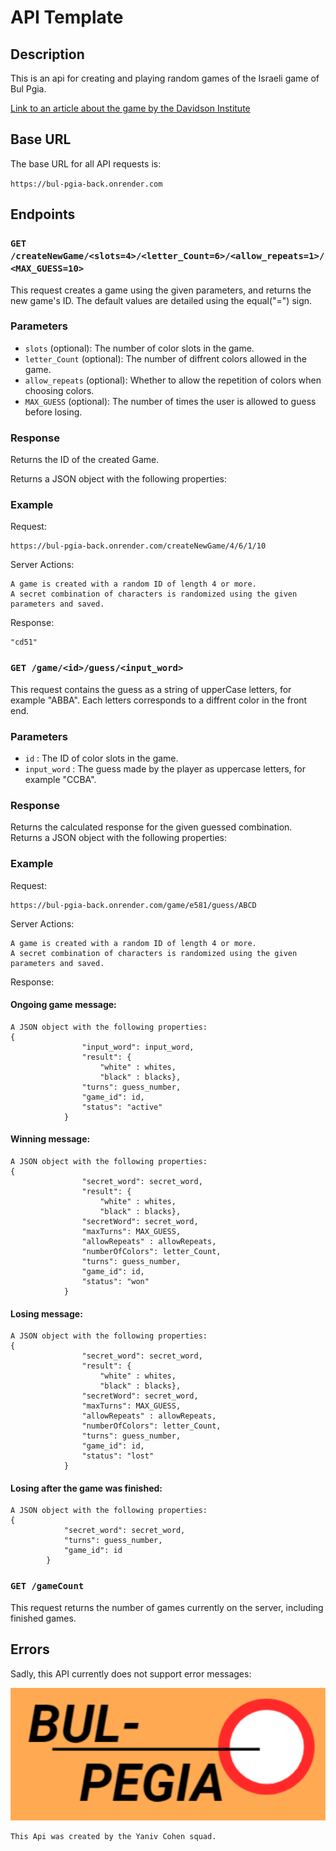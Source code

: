 # API Template

## Description

This is an api for creating and playing random games of the Israeli game of Bul Pgia.

[Link to an article about the game by the Davidson Institute](https://davidson.weizmann.ac.il/online/mathcircle/articles/%D7%91%D7%95%D7%9C-%D7%A4%D7%92%D7%99%D7%A2%D7%94#:~:text=%D7%A2%D7%9C%20%D7%9B%D7%9C%20%D7%A6%D7%91%D7%A2%20%D7%A0%D7%9B%D7%95%D7%9F%20%D7%A9%D7%A0%D7%9E%D7%A6%D7%90,%22%D7%A9%D7%AA%D7%99%20%D7%A4%D7%92%D7%99%D7%A2%D7%95%D7%AA%22%20%D7%95%D7%9B%D7%95)

## Base URL

The base URL for all API requests is:

`https://bul-pgia-back.onrender.com`

## Endpoints

### `GET /createNewGame/<slots=4>/<letter_Count=6>/<allow_repeats=1>/<MAX_GUESS=10>`

This request creates a game using the given parameters, and returns the new game's ID.
The default values are detailed using the equal("=") sign.

### Parameters

- `slots` (optional): The number of color slots in the game.
- `letter_Count` (optional): The number of diffrent colors allowed in the game.
- `allow_repeats` (optional): Whether to allow the repetition of colors when choosing colors.
- `MAX_GUESS` (optional): The number of times the user is allowed to guess before losing.

### Response

Returns the ID of the created Game.

Returns a JSON object with the following properties:

### Example

Request:

```
https://bul-pgia-back.onrender.com/createNewGame/4/6/1/10
```

Server Actions:

```
A game is created with a random ID of length 4 or more.
A secret combination of characters is randomized using the given parameters and saved.

```

Response:

```
"cd51"

```

### `GET /game/<id>/guess/<input_word>`

This request contains the guess as a string of upperCase letters, for example "ABBA".
Each letters corresponds to a diffrent color in the front end.

### Parameters

- `id` : The ID of color slots in the game.
- `input_word` : The guess made by the player as uppercase letters, for example "CCBA".

### Response

Returns the calculated response for the given guessed combination.
Returns a JSON object with the following properties:

### Example

Request:

```
https://bul-pgia-back.onrender.com/game/e581/guess/ABCD
```

Server Actions:

```
A game is created with a random ID of length 4 or more.
A secret combination of characters is randomized using the given parameters and saved.

```

Response:

#### Ongoing game message:

```
A JSON object with the following properties:
{
                "input_word": input_word,
                "result": {
                    "white" : whites,
                    "black" : blacks},
                "turns": guess_number,
                "game_id": id,
                "status": "active"
            }

```

#### Winning message:

```
A JSON object with the following properties:
{
                "secret_word": secret_word,
                "result": {
                    "white" : whites,
                    "black" : blacks},
                "secretWord": secret_word,
                "maxTurns": MAX_GUESS,
                "allowRepeats" : allowRepeats,
                "numberOfColors": letter_Count,
                "turns": guess_number,
                "game_id": id,
                "status": "won"
            }

```

#### Losing message:

```
A JSON object with the following properties:
{
                "secret_word": secret_word,
                "result": {
                    "white" : whites,
                    "black" : blacks},
                "secretWord": secret_word,
                "maxTurns": MAX_GUESS,
                "allowRepeats" : allowRepeats,
                "numberOfColors": letter_Count,
                "turns": guess_number,
                "game_id": id,
                "status": "lost"
            }

```

#### Losing after the game was finished:

```
A JSON object with the following properties:
{
            "secret_word": secret_word,
            "turns": guess_number,
            "game_id": id
        }

```

### `GET /gameCount`

This request returns the number of games currently on the server, including finished games.

## Errors

Sadly, this API currently does not support error messages:

![Bul Pgia](public/bulpgiaLogo.png)
```
This Api was created by the Yaniv Cohen squad.
```
<!-- - `400 Bad Request`: The request was malformed or missing required parameters.
- `401 Unauthorized`: The API key provided was invalid or missing.
- `404 Not Found`: The requested resource was not found.
- `500 Internal Server Error`: An unexpected error occurred on the server. -->
<!--
 -->
